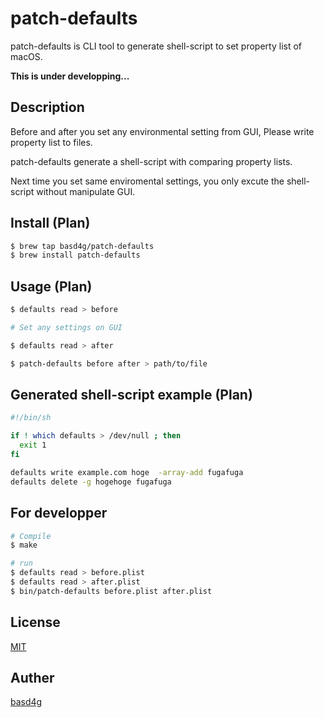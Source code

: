 # patch-defaults

patch-defaults is CLI tool to generate shell-script to set property list of macOS.

__This is under developping...__

## Description

Before and after you set any environmental setting from GUI, Please write property list to files.

patch-defaults generate a shell-script with comparing property lists.

Next time you set same enviromental settings, you only excute the shell-script without manipulate GUI.

## Install (Plan)

```sh
$ brew tap basd4g/patch-defaults
$ brew install patch-defaults
```

## Usage (Plan)

```sh
$ defaults read > before

# Set any settings on GUI

$ defaults read > after

$ patch-defaults before after > path/to/file
```

## Generated shell-script example (Plan)

```sh
#!/bin/sh

if ! which defaults > /dev/null ; then
  exit 1
fi

defaults write example.com hoge  -array-add fugafuga
defaults delete -g hogehoge fugafuga
```

## For developper

```sh
# Compile
$ make

# run
$ defaults read > before.plist
$ defaults read > after.plist
$ bin/patch-defaults before.plist after.plist
```

## License

[MIT](https://github.com/basd4g/patch-defaults/blob/master/LICENSE)

## Auther

[basd4g](https://github.com/basd4g)

